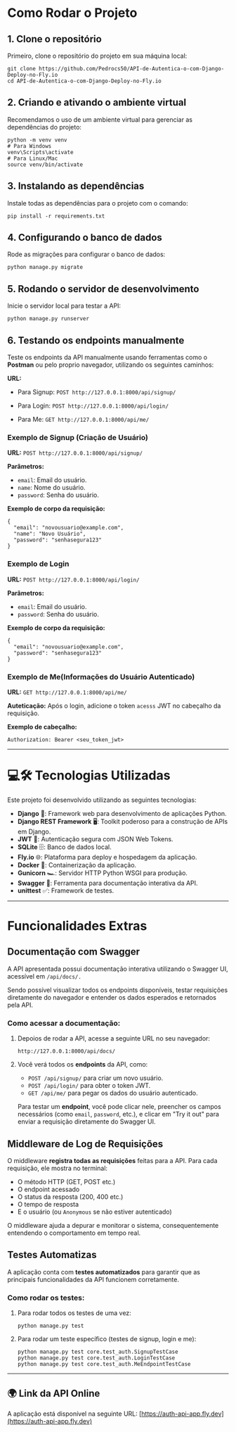 # Como Rodar o Projeto

## 1. **Clone o repositório**

Primeiro, clone o repositório do projeto em sua máquina local:

```
git clone https://github.com/Pedrocs50/API-de-Autentica-o-com-Django-Deploy-no-Fly.io
cd API-de-Autentica-o-com-Django-Deploy-no-Fly.io
```

## 2. Criando e ativando o ambiente virtual

Recomendamos o uso de um ambiente virtual para gerenciar as dependências do projeto:

```
python -m venv venv
# Para Windows
venv\Scripts\activate
# Para Linux/Mac
source venv/bin/activate
```

## 3. Instalando as dependências

Instale todas as dependências para o projeto com o comando:

```
pip install -r requirements.txt
```

## 4. Configurando o banco de dados

Rode as migrações para configurar o banco de dados:

```
python manage.py migrate
```

## 5. Rodando o servidor de desenvolvimento

Inicie o servidor local para testar a API:

```
python manage.py runserver
```

## 6. Testando os endpoints manualmente

Teste os endpoints da API manualmente usando ferramentas como o **Postman** ou pelo proprio navegador, utilizando os seguintes caminhos:

**URL:**

* Para Signup: `POST http://127.0.0.1:8000/api/signup/`
* Para Login: `POST http://127.0.0.1:8000/api/login/`

* Para Me: `GET http://127.0.0.1:8000/api/me/`

### **Exemplo de Signup (Criação de Usuário)**

**URL:** `POST http://127.0.0.1:8000/api/signup/`

**Parâmetros:**

* `email`: Email do usuário.
* `name`: Nome do usuário.
* `password`: Senha do usuário.

**Exemplo de corpo da requisição:**

```
{
  "email": "novousuario@example.com",
  "name": "Novo Usuário",
  "password": "senhasegura123"
}
```

### **Exemplo de Login**

**URL:** `POST http://127.0.0.1:8000/api/login/`

****Parâmetros**:**

* `email`: Email do usuário.
* `password`: Senha do usuário.

**Exemplo de corpo da requisição:**

```
{
  "email": "novousuario@example.com",
  "password": "senhasegura123"
}
```

### Exemplo de Me(Informações do Usuário Autenticado)

**URL:** `GET http://127.0.0.1:8000/api/me/`

**Auteticação:** Após o login, adicione o token `acesss` JWT no cabeçalho da requisição.

**Exemplo de cabeçalho:**

```
Authorization: Bearer <seu_token_jwt>
```

---

# 💻🛠️ Tecnologias Utilizadas

Este projeto foi desenvolvido utilizando as seguintes tecnologias:

- **Django** 🐍: Framework web para desenvolvimento de aplicações Python.
- **Django REST Framework** 🖥️: Toolkit poderoso para a construção de APIs em Django.
- **JWT** 🔑: Autenticação segura com JSON Web Tokens.
- **SQLite** 🗄️: Banco de dados local.
- **Fly.io** 🌐: Plataforma para deploy e hospedagem da aplicação.
- **Docker** 🐋: Containerização da aplicação.
- **Gunicorn** 🏎️: Servidor HTTP Python WSGI para produção.
- **Swagger** 📑: Ferramenta para documentação interativa da API.
- **unittest** ✅: Framework de testes.

---

# Funcionalidades Extras

## Documentação com Swagger

A  API apresentada possui documentação interativa utilizando o Swagger UI, acessível em  `/api/docs/.`

Sendo possível visualizar todos os endpoints disponíveis, testar requisições diretamente do navegador e entender os dados esperados e retornados pela API.

### Como acessar a documentação:

1. Depoios de rodar a API, acesse a seguinte URL no seu navegador:

   ```
   http://127.0.0.1:8000/api/docs/
   ```
2. Você verá todos os **endpoints** da API, como:

   * `POST /api/signup/` para criar um novo usuário.
   * `POST /api/login/` para obter o token JWT.
   * `GET /api/me/` para pegar os dados do usuário autenticado.

   Para testar um **endpoint**, você pode clicar nele, preencher os campos necessários (como `email`, `password`, etc.), e clicar em "Try it out" para enviar a requisição diretamente do Swagger UI.

## Middleware de Log de Requisições

O middleware **registra todas as requisições** feitas para a API. Para cada requisição, ele mostra no terminal:

* O método HTTP (GET, POST etc.)
* O endpoint acessado
* O status da resposta (200, 400 etc.)
* O tempo de resposta
* E o usuário (ou `Anonymous` se não estiver autenticado)

O  middleware ajuda a depurar e monitorar o sistema, consequentemente entendendo o comportamento em tempo real.

## Testes Automatizas 

A aplicação conta com **testes automatizados** para garantir que as principais funcionalidades da API funcionem corretamente.

### Como rodar os testes:

1. Para rodar todos os testes de uma vez:

   ```
   python manage.py test
   ```
2. Para rodar um teste específico (testes de signup, login e me):

   ```
   python manage.py test core.test_auth.SignupTestCase
   python manage.py test core.test_auth.LoginTestCase
   python manage.py test core.test_auth.MeEndpointTestCase
   ```

---

## 🌍 Link da API Online

A aplicação está disponível na seguinte URL: [https://auth-api-app.fly.dev](https://auth-api-app.fly.dev)
